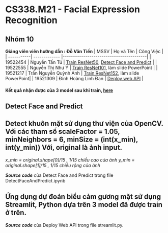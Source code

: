 # CS338.M21 - Facial Expression Recognition

## Nhóm 10

**Giảng viên viên hướng dẫn :  Đỗ Văn Tiến**
| MSSV       |  Họ và Tên       | Công Việc                               |
| -----------| -------------    |-----------------------------------------|
| 19522454   | Nguyễn Tấn Tú    | [Train ResNet50](https://www.kaggle.com/code/tunguyentan/face-emotion-recognition-using-resnet50), [Detect Face and Predict](https://colab.research.google.com/drive/1Usju5dw62w1DWohTcj_Q7UezgPcG2j1S?usp=sharing) |
| 19522555   | Nguyễn Thị Như Ý | [Train ResNet101](https://www.kaggle.com/code/ynguyenntc/face-emotion-recognition-using-resnet101/notebook?scriptVersionId=98631927), làm slide PowerPoint   |
| 19521217   | Trần Nguyễn Quỳnh Anh | [Train ResNet152](https://www.kaggle.com/code/anhtrnnguynqunh/face-emotion-recognition-using-resnet152), làm slide PowerPoint|
| 19521309   | Đinh Hoàng Linh Đan | [Deploy web API](https://drive.google.com/file/d/1Q_dHGH5G9k5SHwUfKCHIDOgZ0fHA3dNI/view?usp=sharing) |
#### Kết quả nhận được của 3 model sau khi train, [here](https://drive.google.com/drive/folders/1i6WXwbLw936VR_8g6qYCzWL8z_WaHlAN?usp=sharing)

## Detect Face and Predict
Detect khuôn mặt sử dụng thư viện của OpenCV. Với các tham số scaleFactor  = 1.05, minNeighbors =  6, minSize = (int(x_min), int(y_min))
Với, original là ảnh input.
----------------------------------------------------------
*x_min = original.shape[0]/15 , 1/15 chiều cao của ảnh
y_min = original.shape[1]/15 , 1/15 chiều rộng của ảnh* 
     
***Source code*** của Detect Face and Predict trong file DetectFaceAndPredict.ipynb

## Ứng dụng dự đoán biểu cảm gương mặt sử dụng Streamlit, Python dựa trên 3 model đã được train ở trên.
***Source code*** của Deploy Web API trong file streamlit.py.
